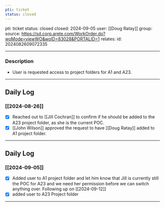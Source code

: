 ```yaml
---
pti: ticket
status: closed
---
```

pti: ticket 
status: closed
closed: 2024-09-05
user: [[Doug Ratay]]
group: 
source: https://sd.corp.arete.com/WorkOrder.do?woMode=viewWO&woID=83028&PORTALID=1
relates: 
id: 2024082609072335

---
### Description
- User is requested access to project folders for A1 and A23. 
---
## Daily Log
### [[2024-08-26]]
- [x] Reached out to [[Jill Cochran]] to confirm if he should be added to the A23 project folder, as she is the current POC.
- [x] [[John Wilson]] approved the request to have [[Doug Ratay]] added to A1 project folder.
---
## Daily Log
### [[2024-09-05]]
- [x] Added user to A1 project folder and let him know that Jill is currently still the POC for A23 and we need her permission before we can switch anything over. Following up on [[2024-09-12]]
- [x] added user to A23 Project folder
---








